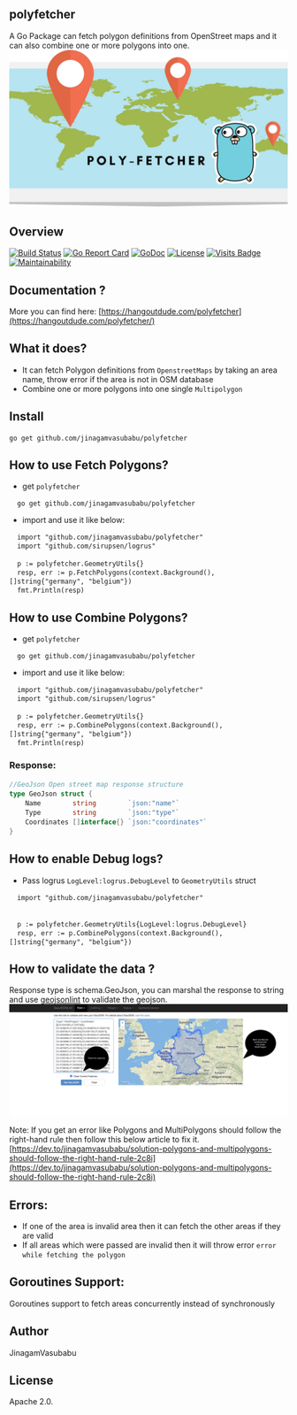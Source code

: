 polyfetcher
--
A Go Package can fetch polygon definitions from OpenStreet maps and it can also combine one or more polygons into one.
![alt text](https://github.com/jinagamvasubabu/polyfetcher/blob/master/images/poly_fetcher.jpg?raw=true)
## Overview 
[![Build Status](https://circleci.com/gh/jinagamvasubabu/polyfetcher.svg?style=svg)](https://circleci.com/gh/jinagamvasubabu/polyfetcher)
[![Go Report Card](https://goreportcard.com/badge/github.com/jinagamvasubabu/polyfetcher)](https://goreportcard.com/report/github.com/jinagamvasubabu/polyfetcher)
[![GoDoc](https://godoc.org/github.com/jinagamvasubabu/polyfetcher?status.svg)](https://godoc.org/github.com/jinagamvasubabu/polyfetcher) 
[![License](https://img.shields.io/badge/License-Apache%202.0-blue.svg)](https://opensource.org/licenses/Apache-2.0)
[![Visits Badge](https://badges.pufler.dev/visits/jinagamvasubabu/polyfetcher)](https://badges.pufler.dev)
[![Maintainability](https://api.codeclimate.com/v1/badges/bc775ba7e9b6231175a2/maintainability)](https://codeclimate.com/github/jinagamvasubabu/polyfetcher/maintainability)

## Documentation ?
More you can find here: [https://hangoutdude.com/polyfetcher](https://hangoutdude.com/polyfetcher/)

## What it does?
* It can fetch Polygon definitions from `OpenstreetMaps` by taking an area name, throw error if the area is not in OSM database
* Combine one or more polygons into one single `Multipolygon`

## Install

```
go get github.com/jinagamvasubabu/polyfetcher
```



## How to use Fetch Polygons?
* get `polyfetcher`
```
  go get github.com/jinagamvasubabu/polyfetcher
```
* import and use it like below:
```
  import "github.com/jinagamvasubabu/polyfetcher"
  import "github.com/sirupsen/logrus"
 
  p := polyfetcher.GeometryUtils{}
  resp, err := p.FetchPolygons(context.Background(), []string{"germany", "belgium"})
  fmt.Println(resp)
```

## How to use Combine Polygons?
* get `polyfetcher`
```
  go get github.com/jinagamvasubabu/polyfetcher
```
* import and use it like below:
```
  import "github.com/jinagamvasubabu/polyfetcher"
  import "github.com/sirupsen/logrus"
 
  p := polyfetcher.GeometryUtils{}
  resp, err := p.CombinePolygons(context.Background(), []string{"germany", "belgium"})
  fmt.Println(resp)
```


### Response:
```go
//GeoJson Open street map response structure
type GeoJson struct {
	Name        string        `json:"name"`
	Type        string        `json:"type"`
	Coordinates []interface{} `json:"coordinates"`
}
```


## How to enable Debug logs?

* Pass logrus `LogLevel:logrus.DebugLevel` to `GeometryUtils` struct
```
  import "github.com/jinagamvasubabu/polyfetcher"

 
  p := polyfetcher.GeometryUtils{LogLevel:logrus.DebugLevel}
  resp, err := p.CombinePolygons(context.Background(), []string{"germany", "belgium"})
```

## How to validate the data ?
Response type is schema.GeoJson, you can marshal the response to string and use [geojsonlint](https://geojsonlint.com) to validate the geojson.
![alt text](https://github.com/jinagamvasubabu/polyfetcher/blob/master/images/geojsonlint.png?raw=true)

Note: 
If you get an error like Polygons and MultiPolygons should follow the right-hand rule then follow this below article to fix it.
[https://dev.to/jinagamvasubabu/solution-polygons-and-multipolygons-should-follow-the-right-hand-rule-2c8i](https://dev.to/jinagamvasubabu/solution-polygons-and-multipolygons-should-follow-the-right-hand-rule-2c8i)


## Errors:
   * If one of the area is invalid area then it can fetch the other areas if they are valid
   * If all areas which were passed are invalid then it will throw error `error while fetching the polygon`

## Goroutines Support:
Goroutines support to fetch areas concurrently instead of synchronously

## Author

JinagamVasubabu

## License

Apache 2.0.
